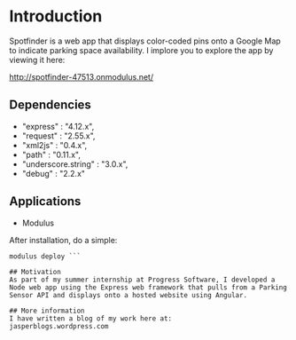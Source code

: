 # Introduction
Spotfinder is a web app that displays color-coded pins onto a Google Map to indicate parking space availability. I implore you to explore the app by viewing it here: 

http://spotfinder-47513.onmodulus.net/

## Dependencies

* "express" : "4.12.x",
* "request" : "2.55.x",
* "xml2js" : "0.4.x",
* "path" : "0.11.x",
* "underscore.string" : "3.0.x",
* "debug" : "2.2.x"

## Applications
* Modulus

After installation, do a simple: 
```modulus create project
modulus deploy ```
 
## Motivation
As part of my summer internship at Progress Software, I developed a Node web app using the Express web framework that pulls from a Parking Sensor API and displays onto a hosted website using Angular.

## More information
I have written a blog of my work here at: 
jasperblogs.wordpress.com


